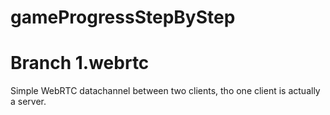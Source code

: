 # gameProgressStepByStep

# Branch 1.webrtc
Simple WebRTC datachannel between two clients, tho one client is actually a server.
